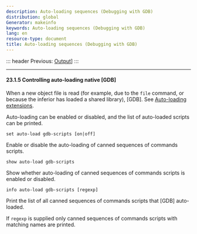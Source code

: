 ```yaml
---
description: Auto-loading sequences (Debugging with GDB)
distribution: global
Generator: makeinfo
keywords: Auto-loading sequences (Debugging with GDB)
lang: en
resource-type: document
title: Auto-loading sequences (Debugging with GDB)
---
```

::: header
Previous: [Output](Output.html#Output)]
:::

---

#### 23.1.5 Controlling auto-loading native [GDB]

When a new object file is read (for example, due to the `file` command, or because the inferior has loaded a shared library), [GDB]. See [Auto-loading extensions](Auto_002dloading-extensions.html#Auto_002dloading-extensions).

Auto-loading can be enabled or disabled, and the list of auto-loaded scripts can be printed.

`set auto-load gdb-scripts [on|off]`

Enable or disable the auto-loading of canned sequences of commands scripts.

`show auto-load gdb-scripts`

Show whether auto-loading of canned sequences of commands scripts is enabled or disabled.

`info auto-load gdb-scripts [regexp]`

Print the list of all canned sequences of commands scripts that [GDB] auto-loaded.

If `regexp` is supplied only canned sequences of commands scripts with matching names are printed.
